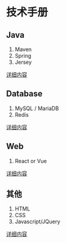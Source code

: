 技术手册
====================


Java
--------------------
1. Maven
2. Spring
3. Jersey

[详细内容](https://github.com/mixueqiang/tutorial/tree/master/java)


Database
--------------------
1. MySQL / MariaDB
2. Redis

[详细内容](https://github.com/mixueqiang/tutorial/tree/master/database)

Web
--------------------
1. React or Vue

[详细内容](https://github.com/mixueqiang/tutorial/tree/master/web)

其他
--------------------
1. HTML
2. CSS
3. Javascript/JQuery

[详细内容](https://github.com/mixueqiang/tutorial/tree/master/others)

